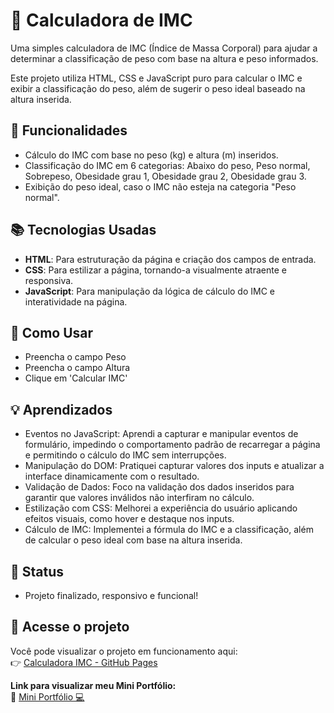 # 🧮 Calculadora de IMC

Uma simples calculadora de IMC (Índice de Massa Corporal) para ajudar a determinar a classificação de peso com base na altura e peso informados.

Este projeto utiliza HTML, CSS e JavaScript puro para calcular o IMC e exibir a classificação do peso, além de sugerir o peso ideal baseado na altura inserida.

## 🧩 Funcionalidades

- Cálculo do IMC com base no peso (kg) e altura (m) inseridos.
- Classificação do IMC em 6 categorias: Abaixo do peso, Peso normal, Sobrepeso, Obesidade grau 1, Obesidade grau 2, Obesidade grau 3.
- Exibição do peso ideal, caso o IMC não esteja na categoria "Peso normal".

## 📚 Tecnologias Usadas

- **HTML**: Para estruturação da página e criação dos campos de entrada.
- **CSS**: Para estilizar a página, tornando-a visualmente atraente e responsiva.
- **JavaScript**: Para manipulação da lógica de cálculo do IMC e interatividade na página.

## 🚀 Como Usar
- Preencha o campo Peso
- Preencha o campo Altura
- Clique em 'Calcular IMC'

## 💡 Aprendizados
- Eventos no JavaScript: Aprendi a capturar e manipular eventos de formulário, impedindo o comportamento padrão de recarregar a página e permitindo o cálculo do IMC sem interrupções.
- Manipulação do DOM: Pratiquei capturar valores dos inputs e atualizar a interface dinamicamente com o resultado.
- Validação de Dados: Foco na validação dos dados inseridos para garantir que valores inválidos não interfiram no cálculo.
- Estilização com CSS: Melhorei a experiência do usuário aplicando efeitos visuais, como hover e destaque nos inputs.
- Cálculo de IMC: Implementei a fórmula do IMC e a classificação, além de calcular o peso ideal com base na altura inserida.

## 📌 Status
- Projeto finalizado, responsivo e funcional!  

## 🔗 Acesse o projeto

Você pode visualizar o projeto em funcionamento aqui:  
👉 [Calculadora IMC - GitHub Pages](https://thiagogosilva.github.io/calculadora-imc/)

**Link para visualizar meu Mini Portfólio:**  
🔗 [Mini Portfólio 💻](https://thiagogosilva.github.io/desafio-90dias-dev/)